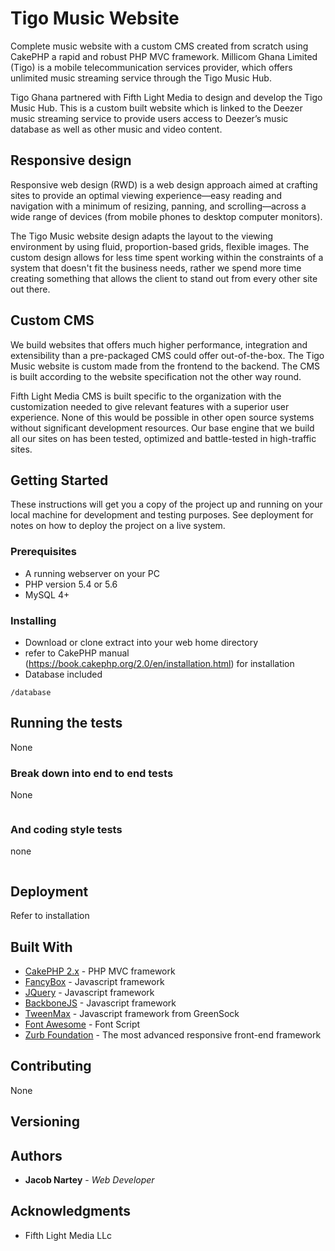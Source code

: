 # Tigo Music Website

Complete music website with a custom CMS created from scratch using CakePHP a rapid and robust PHP MVC framework. 
Millicom Ghana Limited (Tigo) is a mobile telecommunication services provider, which offers unlimited music streaming service through the Tigo Music Hub. 

Tigo Ghana partnered with Fifth Light Media to design and develop the Tigo Music Hub. This is a custom built website which is linked to the Deezer music streaming service to provide users access to Deezer’s music database as well as other music and video content.

## Responsive design

Responsive web design (RWD) is a web design approach aimed at crafting sites to provide an optimal viewing experience—easy reading and navigation with a minimum of resizing, panning, and scrolling—across a wide range of devices (from mobile phones to desktop computer monitors).

The Tigo Music website design adapts the layout to the viewing environment by using fluid, proportion-based grids, flexible images. The custom design allows for less time spent working within the constraints of a system that doesn't fit the business needs, rather we spend more time creating something that allows the client to stand out from every other site out there.

## Custom CMS

We build websites that offers much higher performance, integration and extensibility than a pre-packaged CMS could offer out-of-the-box. The Tigo Music website is custom made from the frontend to the backend. The CMS is built according to the website specification not the other way round. 

Fifth Light Media CMS is built specific to the organization with the customization needed to give relevant features with a superior user experience. None of this would be possible in other open source systems without significant development resources. Our base engine that we build all our sites on has been tested, optimized and battle-tested in high-traffic sites.

## Getting Started

These instructions will get you a copy of the project up and running on your local machine for development and testing purposes. See deployment for notes on how to deploy the project on a live system.

### Prerequisites

* A running webserver on your PC 
* PHP version 5.4 or 5.6
* MySQL 4+

### Installing

* Download or clone extract into your web home directory 
* refer to CakePHP manual (https://book.cakephp.org/2.0/en/installation.html) for installation
* Database included

```
/database
```

## Running the tests

None

### Break down into end to end tests

None

```

```

### And coding style tests

none

```

```

## Deployment

Refer to installation

## Built With

* [CakePHP 2.x](https://www.cakephp.org) - PHP MVC framework
* [FancyBox](http://fancyapps.com/fancybox/) - Javascript framework
* [JQuery](https://jquery.com/) - Javascript framework
* [BackboneJS](http://backbonejs.org/) - Javascript framework
* [TweenMax](https://greensock.com/tweenmax) - Javascript framework from GreenSock
* [Font Awesome](https://greensock.com/tweenmax) - Font Script
* [Zurb Foundation](https://foundation.zurb.com/) - The most advanced responsive front-end framework

## Contributing

None

## Versioning

 

## Authors

* **Jacob Nartey** - *Web Developer*

## Acknowledgments

* Fifth Light Media LLc
